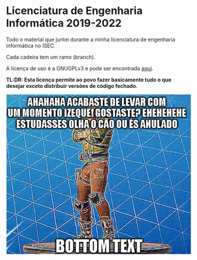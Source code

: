 # Licenciatura de Engenharia Informática 2019-2022

Todo o material que juntei durante a minha licenciatura de engenharia informática no ISEC.

Cada cadeira tem um ramo (branch).

A licença de uso é a GNUGPLv3 e pode ser encontrada [aqui](LICENSE).

**TL:DR: Esta licença permite ao povo fazer basicamente tudo o que desejar exceto distribuir versões de código fechado.**

![meme](meme.png)